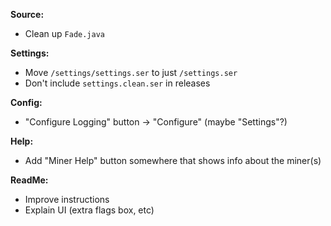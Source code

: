**Source:**
 - Clean up `Fade.java`

**Settings:**
 - Move `/settings/settings.ser` to just `/settings.ser`
 - Don't include `settings.clean.ser` in releases

**Config:**
 - "Configure Logging" button -> "Configure" (maybe "Settings"?)

**Help:**
 - Add "Miner Help" button somewhere that shows info about the miner(s)

**ReadMe:**
 - Improve instructions
 - Explain UI (extra flags box, etc)
